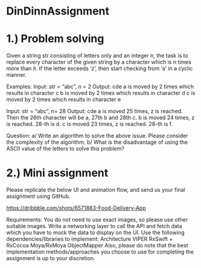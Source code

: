  # DinDinnAssignment

# 1.) Problem solving

Given a string str consisting of letters only and an integer n, the task is to replace every character of the given string by a character which is n times more than it. If the letter exceeds ‘z’, then start checking from ‘a’ in a cyclic manner.

Examples:
Input: str = “abc”, n = 2
Output: cde
a is moved by 2 times which results in character c
b is moved by 2 times which results in character d
c is moved by 2 times which results in character e

Input: str = “abc”, n= 28
Output: cde
a is moved 25 times, z is reached. Then the 26th character will be a, 27th b and 28th c.
b is moved 24 times, z is reached. 28-th is d.
c is moved 23 times, z is reached. 28-th is f.

Question: 
a/ Write an algorithm to solve the above issue. Please consider the complexity of the algorithm.
b/ What is the disadvantage of using the ASCII value of the letters to solve this problem?

# 2.) Mini assignment

Please replicate the below UI and animation flow, and send us your final assignment using GitHub.

https://dribbble.com/shots/6571883-Food-Delivery-App

Requirements:
You do not need to use exact images, so please use other suitable images. 
Write a networking layer to call the API and fetch data which you have to mock the data to display on the UI.
Use the following dependencies/libraries to implement:
Architecture VIPER
RxSwift + RxCocoa
Moya/RxMoya
ObjectMapper
Also, please do note that the best implementation methods/approaches you choose to use for completing the assignment is up to your discretion.
